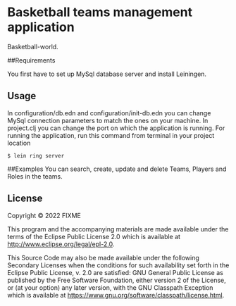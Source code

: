 # Basketball teams management application

Basketball-world.

##Requirements

You first have to set up MySql database server and install Leiningen.

## Usage

In configuration/db.edn and configuration/init-db.edn you can change MySql connection parameters to match the ones on your machine.
In project.clj you can change the port on which the application is running. For running the application, run this command from terminal in your project location

```
$ lein ring server
```

##Examples
You can search, create, update and delete Teams, Players and Roles in the teams.

## License

Copyright © 2022 FIXME

This program and the accompanying materials are made available under the
terms of the Eclipse Public License 2.0 which is available at
http://www.eclipse.org/legal/epl-2.0.

This Source Code may also be made available under the following Secondary
Licenses when the conditions for such availability set forth in the Eclipse
Public License, v. 2.0 are satisfied: GNU General Public License as published by
the Free Software Foundation, either version 2 of the License, or (at your
option) any later version, with the GNU Classpath Exception which is available
at https://www.gnu.org/software/classpath/license.html.
